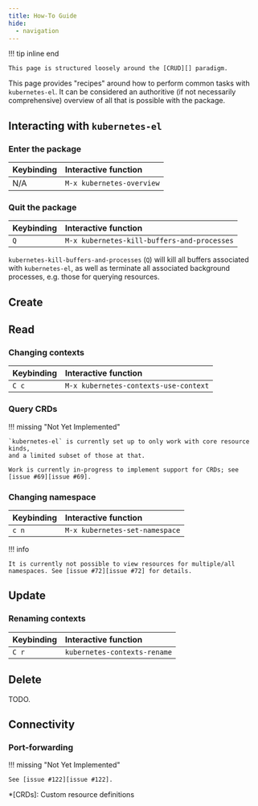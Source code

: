 ```yaml
---
title: How-To Guide
hide:
  - navigation
---
```


!!! tip inline end

    This page is structured loosely around the [CRUD][] paradigm.

This page provides "recipes" around how to perform common tasks with
`kubernetes-el`. It can be considered an authoritive (if not necessarily
comprehensive) overview of all that is possible with the package.

## Interacting with `kubernetes-el`

### Enter the package

| Keybinding | Interactive function      |
|:-----------|:--------------------------|
| N/A        | `M-x kubernetes-overview` |

### Quit the package

| Keybinding | Interactive function                        |
|:-----------|:--------------------------------------------|
| `Q`        | `M-x kubernetes-kill-buffers-and-processes` |
    
`kubernetes-kill-buffers-and-processes` (`Q`) will kill all buffers
associated with `kubernetes-el`, as well as terminate all associated
background processes, e.g. those for querying resources.

## Create

## Read

### Changing contexts

| Keybinding | Interactive function                  |
|:-----------|:--------------------------------------|
| `C c`      | `M-x kubernetes-contexts-use-context` |

### Query CRDs

!!! missing "Not Yet Implemented"

    `kubernetes-el` is currently set up to only work with core resource kinds,
    and a limited subset of those at that. 
    
    Work is currently in-progress to implement support for CRDs; see [issue #69][issue #69].
    
### Changing namespace

| Keybinding | Interactive function           |
|:-----------|:-------------------------------|
| `c n`      | `M-x kubernetes-set-namespace` |

!!! info

    It is currently not possible to view resources for multiple/all
    namespaces. See [issue #72][issue #72] for details.

## Update

### Renaming contexts

| Keybinding | Interactive function         |
|:-----------|:-----------------------------|
| `C r`      | `kubernetes-contexts-rename` |

## Delete

TODO.

## Connectivity

### Port-forwarding

!!! missing "Not Yet Implemented"

    See [issue #122][issue #122].

[issue #69]: https://github.com/kubernetes-el/kubernetes-el/issues/69
[issue #72]: https://github.com/kubernetes-el/kubernetes-el/issues/72
[issue #122]: https://github.com/kubernetes-el/kubernetes-el/issues/122
[CRUD]: https://en.wikipedia.org/wiki/Create,_read,_update_and_delete

*[CRDs]: Custom resource definitions
